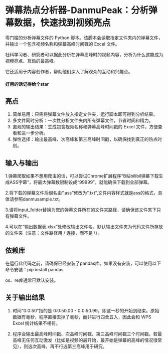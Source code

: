 # 弹幕热点分析器-DanmuPeak：分析弹幕数据，快速找到视频亮点

零门槛的分析弹幕文件的 Python 脚本。该脚本会读取指定文件夹内的弹幕文件，并输出一个包含视频名称和弹幕高峰时间戳的 Excel 文件。

社科学习者、研究者可以据此分析在弹幕高峰时的视频内容，分析为什么这能成为视频亮点、互动的最高峰。

它还适用于内容创作者，帮助他们深入了解观众的互动和兴趣点。

#### 好用的话记得给个star

## 亮点
1. 简单易用：只需将弹幕文件放入指定文件夹，运行脚本即可得到分析结果。
2. 多文件同时分析：一次性分析文件夹内所有弹幕文件，节省时间和精力。
3. 直观的输出结果：生成包含视频名称和弹幕高峰时间戳的 Excel 文件，方便查看和进一步分析。
4. 弹性选择：输出最高峰、次高峰和第三高峰时间戳，以确保找到真正的热点时刻。

## 输入与输出
1.弹幕爬取如果不想用爬虫的话，可以尝试Chrome扩展程序“B站bilibil弹幕下载生成ASS字幕”，将最大弹幕数限制设成“99999”，就能确保下载到全部弹幕。

2.将下载的弹幕文件后缀名由“.ass”修改为".txt",文件内容样式就是ass的格式，具体请参照danmusample.txt。

3.请将input_folder替换为您的弹幕文件所在的文件夹路径，请确保该文件夹下只有弹幕文件。

4.可以在“输出数据表.xlsx”处修改输出文件名，默认输出文件夹为代码文件所存放的文件夹（注意：文件路径用 / 连接，而不是 \）。

## 依赖库
在运行此代码之前，请确保已经安装了pandas库。如果没有安装，可以使用以下命令安装：pip install pandas

os、re库通常已默认安装。

## 关于输出结果
1. 时间“0:0:50”指的是 0:0:50.00 - 0:0:50.99，即这一秒的开始到结束。原始数据有毫秒，程序直接去掉了毫秒，而非进行四舍五入，因此会和 WPS Excel 统计结果不相符。

2. 程序会输出最高峰时间戳、次高峰时间戳、第三高峰时间戳三个时间戳，若最高峰无任何互动激发（比如是视频的最开始，最开始是弹幕的高峰的情况很常见），则选次高峰，再不行选第三高峰用于研究。
